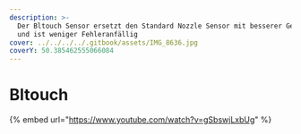 ```yaml
---
description: >-
  Der Bltouch Sensor ersetzt den Standard Nozzle Sensor mit besserer Genauigkeit
  und ist weniger Fehleranfällig
cover: ../../../../.gitbook/assets/IMG_8636.jpg
coverY: 50.385462555066084
---
```


# Bltouch

{% embed url="https://www.youtube.com/watch?v=gSbswjLxbUg" %}
